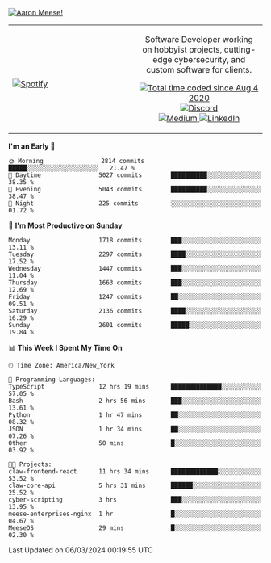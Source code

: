[![Aaron Meese!](https://user-images.githubusercontent.com/17814535/88975338-a2aabf00-d27f-11ea-963f-8a19608716b4.png)](https://github.com/ajmeese7/readme-ascii "README ASCII")

<!-- Modified from project here: https://github.com/novatorem/novatorem -->
<table width="100%">
  <tr>
  <td width="50%">

&nbsp; <br> [![Spotify](https://ajmeese7.vercel.app/api/spotify)](https://open.spotify.com/user/ajmeese)

  </td>
  <td width="50%">
    <p align="center">
    Software Developer working on hobbyist projects, cutting-edge cybersecurity, and custom software for clients.
    </p>
    <p align="center">
      <a href="https://wakatime.com/@f726891d-3b02-46cd-9b60-e8c59f9e2b14">
        <img src="https://wakatime.com/badge/user/f726891d-3b02-46cd-9b60-e8c59f9e2b14.svg" alt="Total time coded since Aug 4 2020" title="WakaTime" />
      </a>
      <a href="http://link.aaronmeese.com/discord">
        <img src="https://img.shields.io/badge/discord-ajmeese7%234835-369?style=flat-square&logo=discord&logoColor=white&color=purple" alt="Discord" title="Discord">
      </a>
      <br />
      <a href="https://link.aaronmeese.com/medium">
        <img src="https://img.shields.io/badge/medium-ajmeese7-1DB954?style=flat-square&logo=medium&logoColor=white" alt="Medium" title="Medium">
      </a>
      <a href="https://link.aaronmeese.com/linkedin">
        <img src="https://img.shields.io/badge/linkedIn-aaronmeese-1DB954?style=flat-square&logo=linkedin&logoColor=white&color=blue" alt="LinkedIn" title="LinkedIn">
      </a>
    </p>
  </td>

</table>

[//]: <> (The `&nbsp;` is to have Aphelion take up more space)

<!--START_SECTION:waka-->
**I'm an Early 🐤** 

```text
🌞 Morning                2814 commits        █████░░░░░░░░░░░░░░░░░░░░   21.47 % 
🌆 Daytime                5027 commits        ██████████░░░░░░░░░░░░░░░   38.35 % 
🌃 Evening                5043 commits        ██████████░░░░░░░░░░░░░░░   38.47 % 
🌙 Night                  225 commits         ░░░░░░░░░░░░░░░░░░░░░░░░░   01.72 % 
```
📅 **I'm Most Productive on Sunday** 

```text
Monday                   1718 commits        ███░░░░░░░░░░░░░░░░░░░░░░   13.11 % 
Tuesday                  2297 commits        ████░░░░░░░░░░░░░░░░░░░░░   17.52 % 
Wednesday                1447 commits        ███░░░░░░░░░░░░░░░░░░░░░░   11.04 % 
Thursday                 1663 commits        ███░░░░░░░░░░░░░░░░░░░░░░   12.69 % 
Friday                   1247 commits        ██░░░░░░░░░░░░░░░░░░░░░░░   09.51 % 
Saturday                 2136 commits        ████░░░░░░░░░░░░░░░░░░░░░   16.29 % 
Sunday                   2601 commits        █████░░░░░░░░░░░░░░░░░░░░   19.84 % 
```


📊 **This Week I Spent My Time On** 

```text
🕑︎ Time Zone: America/New_York

💬 Programming Languages: 
TypeScript               12 hrs 19 mins      ██████████████░░░░░░░░░░░   57.05 % 
Bash                     2 hrs 56 mins       ███░░░░░░░░░░░░░░░░░░░░░░   13.61 % 
Python                   1 hr 47 mins        ██░░░░░░░░░░░░░░░░░░░░░░░   08.32 % 
JSON                     1 hr 34 mins        ██░░░░░░░░░░░░░░░░░░░░░░░   07.26 % 
Other                    50 mins             █░░░░░░░░░░░░░░░░░░░░░░░░   03.92 % 

🐱‍💻 Projects: 
claw-frontend-react      11 hrs 34 mins      █████████████░░░░░░░░░░░░   53.52 % 
claw-core-api            5 hrs 31 mins       ██████░░░░░░░░░░░░░░░░░░░   25.52 % 
cyber-scripting          3 hrs               ███░░░░░░░░░░░░░░░░░░░░░░   13.95 % 
meese-enterprises-nginx  1 hr                █░░░░░░░░░░░░░░░░░░░░░░░░   04.67 % 
MeeseOS                  29 mins             █░░░░░░░░░░░░░░░░░░░░░░░░   02.30 % 
```


 Last Updated on 06/03/2024 00:19:55 UTC
<!--END_SECTION:waka-->
